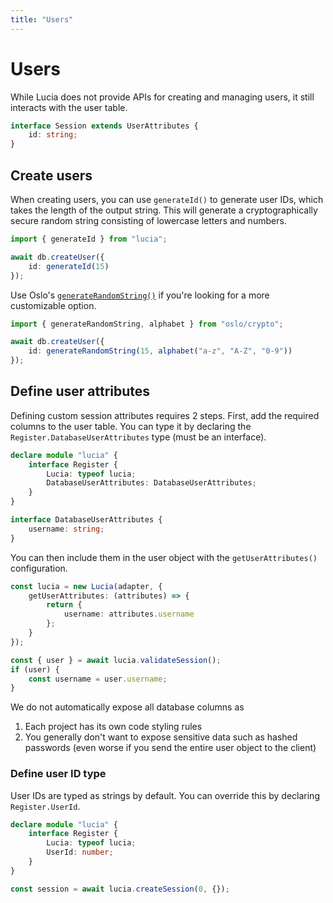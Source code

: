 ```yaml
---
title: "Users"
---
```


# Users

While Lucia does not provide APIs for creating and managing users, it still interacts with the user table.

```ts
interface Session extends UserAttributes {
	id: string;
}
```

## Create users

When creating users, you can use `generateId()` to generate user IDs, which takes the length of the output string. This will generate a cryptographically secure random string consisting of lowercase letters and numbers.

```ts
import { generateId } from "lucia";

await db.createUser({
	id: generateId(15)
});
```

Use Oslo's [`generateRandomString()`](https://oslo.js.org/reference/crypto/generateRandomString) if you're looking for a more customizable option.

```ts
import { generateRandomString, alphabet } from "oslo/crypto";

await db.createUser({
	id: generateRandomString(15, alphabet("a-z", "A-Z", "0-9"))
});
```

## Define user attributes

Defining custom session attributes requires 2 steps. First, add the required columns to the user table. You can type it by declaring the `Register.DatabaseUserAttributes` type (must be an interface).

```ts
declare module "lucia" {
	interface Register {
		Lucia: typeof lucia;
		DatabaseUserAttributes: DatabaseUserAttributes;
	}
}

interface DatabaseUserAttributes {
	username: string;
}
```

You can then include them in the user object with the `getUserAttributes()` configuration.

```ts
const lucia = new Lucia(adapter, {
	getUserAttributes: (attributes) => {
		return {
			username: attributes.username
		};
	}
});

const { user } = await lucia.validateSession();
if (user) {
	const username = user.username;
}
```

We do not automatically expose all database columns as

1. Each project has its own code styling rules
2. You generally don't want to expose sensitive data such as hashed passwords (even worse if you send the entire user object to the client)

### Define user ID type

User IDs are typed as strings by default. You can override this by declaring `Register.UserId`.

```ts
declare module "lucia" {
	interface Register {
		Lucia: typeof lucia;
		UserId: number;
	}
}

const session = await lucia.createSession(0, {});
```
